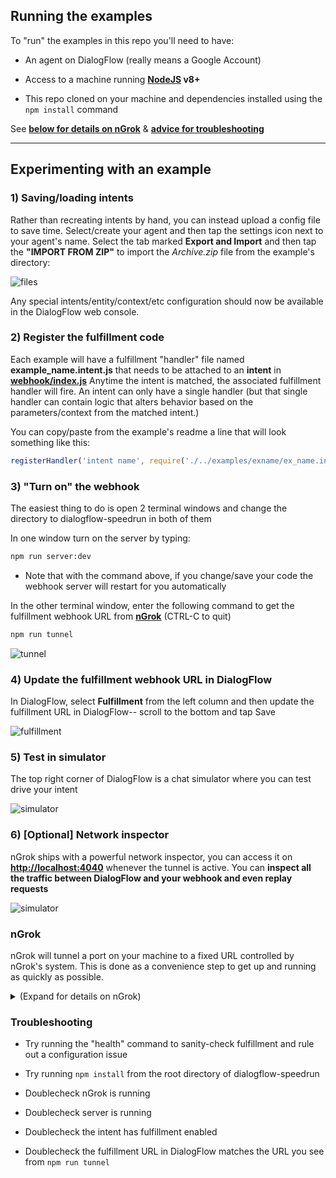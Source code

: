 ## Running the examples

To "run" the examples in this repo you'll need to have:

- An agent on DialogFlow (really means a Google Account)

- Access to a machine running **[NodeJS](https://nodejs.org/en/download/) v8+**

- This repo cloned on your machine and dependencies installed using the ```npm install``` command

See **[below for details on nGrok](#nGrok)** & **[advice for troubleshooting](#Troubleshooting)**



----

## Experimenting with an example

### 1) Saving/loading intents

Rather than recreating intents by hand, you can instead upload a config file to save time. Select/create your agent and then tap the settings icon next to your agent's name. Select the tab marked **Export and Import** and then tap the **"IMPORT FROM ZIP"** to import the *Archive.zip* file from the example's directory:

![files](../assets/import.gif)

Any special intents/entity/context/etc configuration should now be available in the DialogFlow web console.

### 2) Register the fulfillment code

Each example will have a fulfillment "handler" file named **example_name.intent.js** that needs to be attached to an **intent** in **[webhook/index.js](./../webhook/index.js)** Anytime the intent is matched, the associated fulfillment handler will fire. An intent can only have a single handler (but that single handler can contain logic that alters behavior based on the parameters/context from the matched intent.)

You can copy/paste from the example's readme a line that will look something like this:

```js
registerHandler('intent name', require('./../examples/exname/ex_name.intent.js'));
```

### 3) "Turn on" the webhook

The easiest thing to do is open 2 terminal windows and change the directory to dialogflow-speedrun in both of them

In one window turn on the server by typing:

```sh
npm run server:dev
```

* Note that with the command above, if you change/save your code the webhook server will restart for you automatically

In the other terminal window, enter the following command to get the fulfillment webhook URL from **[nGrok](#nGrok)** (CTRL-C to quit)

```sh
npm run tunnel
```

![tunnel](../assets/boot_tunnel.gif)


### 4) Update the fulfillment webhook URL in DialogFlow

In DialogFlow, select **Fulfillment** from the left column and then update the fulfillment URL in DialogFlow-- scroll to the bottom and tap Save

![fulfillment](../assets/fulfillment.gif)

### 5) Test in simulator

The top right corner of DialogFlow is a chat simulator where you can test drive your intent

![simulator](../assets/simulator.gif)

### 6) [Optional] Network inspector

nGrok ships with a powerful network inspector, you can access it on **[http://localhost:4040](http://localhost:4040)** whenever the tunnel is active. You can **inspect all the traffic between DialogFlow and your webhook and even replay requests**

![simulator](../assets/inspector.png)

### nGrok

nGrok will tunnel a port on your machine to a fixed URL controlled by nGrok's system. This is done as a convenience step to get up and running as quickly as possible. 

<details><summary>(Expand for details on nGrok)</summary>
<p>
nGrok was developed by Alan Shreeve as a way to learn Go. What it does is open a secure tunnel to nGrok's system so external services (like DialogFlow's webhook system) can access resources on your local machine as if they were deployed on the public internet. This can make developing fulfillment webhooks insanely convenient when strating out.

While it's really simple/fast to get up and running with a webhook, the unfortunate part is that every time you shut down/restart nGrok you will need to update your Fulfillment URL in DialogFlow. A good rule of thumb: if nGrok isn't running, that also means your webhook isn't running.

This repo uses an **[npm package](https://www.npmjs.com/package/ngrok)** which instruments on top of nGrok and will append the endpoint specified in **[config.js](../config.js)**

nGrok also comes with a network inspector available on localhost:4040

If you suspect security when using nGrok is a non-trivial source of risk, please see https://ngrok.com/docs for more information

</p>
</details>


### Troubleshooting

- Try running the "health" command to sanity-check fulfillment and rule out a configuration issue

- Try running ```npm install``` from the root directory of dialogflow-speedrun

- Doublecheck nGrok is running

- Doublecheck server is running

- Doublecheck the intent has fulfillment enabled

- Doublecheck the fulfillment URL in DialogFlow matches the URL you see from ```npm run tunnel```







